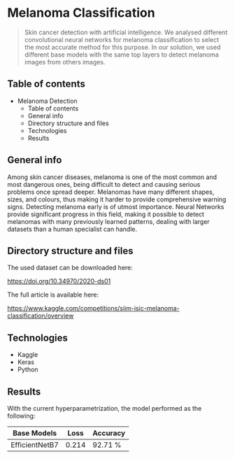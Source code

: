 # Melanoma Classification

> Skin cancer detection with artificial intelligence. We analysed different convolutional neural networks for melanoma classification to select the most accurate method for this purpose. In our solution, we used different base models with the same top layers to detect melanoma images from others images.



## Table of contents

* Melanoma Detection
   * Table of contents
   * General info
   * Directory structure and files
   * Technologies
   * Results

## General info

Among skin cancer diseases, melanoma is one of the most common and most dangerous ones, being difficult to detect and causing serious problems once spread deeper. Melanomas have many different shapes, sizes, and colours, thus making it harder to provide comprehensive warning signs. Detecting melanoma early is of utmost importance. Neural Networks provide significant progress in this field, making it possible to detect melanomas with many previously learned patterns, dealing with larger datasets than a human specialist can handle.



## Directory structure and files


The used dataset can be downloaded here:

https://doi.org/10.34970/2020-ds01

The full article is available here:

https://www.kaggle.com/competitions/siim-isic-melanoma-classification/overview



## Technologies

- Kaggle
- Keras
- Python





## Results

With the current hyperparametrization, the model performed as the following:

| Base Models    | Loss   | Accuracy |
| -------------- | ------ | -------- |
| EfficientNetB7 | 0.214 | 92.71 %  |






